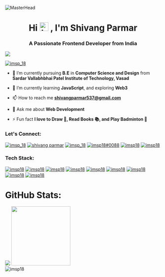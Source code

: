 ![MasterHead](https://media.discordapp.net/attachments/910374452032852009/1021436919558717580/Blue_Professional_Graphic_Designer_Profile_LinkedIn_Banner_.gif?width=1025&height=256)
<h1 align="center">Hi <img src="https://user-images.githubusercontent.com/1303154/88677602-1635ba80-d120-11ea-84d8-d263ba5fc3c0.gif" width="28px" height="28px" alt="hi">
, I'm Shivang Parmar</h1>
<h3 align="center" >A Passionate Frontend Developer from India</h3>

<p align="left">
  <img src="https://github-profile-trophy.vercel.app/?username=imsp18&theme=juicyfresh&row=1&no-frame=true&no-bg=true&column=7&margin-w=15&margin-h=15" />
</p>


<p align="left"> <a href="https://twitter.com/imsp_18" target="blank"><img src="https://img.shields.io/twitter/follow/imsp_18?logo=twitter&style=for-the-badge" alt="imsp_18" /></a> </p>

- 🔭 I’m currently pursuing **B.E** in **Computer Science and Design** from **Sardar Vallabhbhai Patel Institute of Technology, Vasad**

- 🌱 I’m currently learning **JavaScript**, and exploring **Web3**

- 📫 How to reach me **shivangparmar537@gmail.com**

- 💬 Ask me about **Web Development**  

- ⚡ Fun fact **I love to Draw 🎨, Read Books 📚, and Play Badminton 🏸**

<h3 align="left">Let's Connect:</h3>
<p align="left">
<a href="https://twitter.com/imsp_18" target="blank"><img align="center" src="https://img.shields.io/badge/Twitter-1DA1F2?style=for-the-badge&logo=twitter&logoColor=white" alt="imsp_18" /></a>
<a href="https://linkedin.com/in/shivang-parmar" target="blank"><img align="center" src="https://img.shields.io/badge/LinkedIn-0077B5?style=for-the-badge&logo=linkedin&logoColor=white" alt="shivang parmar" /></a>
<a href="https://instagram.com/imsp_18" target="blank"><img align="center" src="https://img.shields.io/badge/Instagram-E4405F?style=for-the-badge&logo=instagram&logoColor=white" alt="imsp_18" /></a>
<a href="https://discord.gg/imsp18#0088" target="blank"><img align="center" src="https://img.shields.io/badge/Discord-5865F2?style=for-the-badge&logo=discord&logoColor=white" alt="imsp18#0088" /></a>
<a href="https://hashnode.com/@imsp18" target="blank"><img align="center" src="https://img.shields.io/badge/Hashnode-2962FF?style=for-the-badge&logo=hashnode&logoColor=white" alt="imsp18" /></a>
<a href="https://dribbble.com/imsp18" target="blank"><img align="center" src="https://img.shields.io/badge/Dribbble-EA4C89?style=for-the-badge&logo=dribbble&logoColor=white" alt="imsp18" /></a>

<h3 align="left">Tech Stack:</h3>
<p align="left">
<a href="https://www.w3schools.com/html/"><img align="center" src="https://img.shields.io/badge/html5-%23E34F26.svg?style=for-the-badge&logo=html5&logoColor=white" alt="imsp18" /></a>
<a href="https://www.w3schools.com/css/"><img align="center" src="https://img.shields.io/badge/css3-%231572B6.svg?style=for-the-badge&logo=css3&logoColor=white" alt="imsp18" /></a> 
<a href="https://www.javascript.com/"><img align="center" src="https://img.shields.io/badge/javascript-%23323330.svg?style=for-the-badge&logo=javascript&logoColor=%23F7DF1E" alt="imsp18" /></a> 
<a href="https://www.python.org/"><img align="center" src="https://img.shields.io/badge/Python-FFD43B?style=for-the-badge&logo=python&logoColor=blue" alt="imsp18" /></a> 
<a href="https://www.mysql.com/"><img align="center" src="https://img.shields.io/badge/mysql-%2300f.svg?style=for-the-badge&logo=mysql&logoColor=white" alt="imsp18" /></a> 
<a href="https://www.python.org/><img align="center" src="https://img.shields.io/badge/python-3670A0?style=for-the-badge&logo=python&logoColor=ffdd54" alt="imsp18" /></a> 
<a href="https://visualstudio.microsoft.com/"><img align="center" src="https://img.shields.io/badge/Visual%20Studio%20Code-0078d7.svg?style=for-the-badge&logo=visual-studio-code&logoColor=white" alt="imsp18" /></a> 
<a href="https://git-scm.com/"><img align="center" src="https://img.shields.io/badge/git-%23F05033.svg?style=for-the-badge&logo=git&logoColor=white" alt="imsp18" /></a> 
<a href="https://www.canva.com/"><img align="center" src="https://img.shields.io/badge/Canva-%2300C4CC.svg?style=for-the-badge&logo=Canva&logoColor=white" alt="imsp18" /></a> 
<a href="https://www.figma.com/"><img align="center" src="https://img.shields.io/badge/Figma-F24E1E?style=for-the-badge&logo=figma&logoColor=white" alt="imsp18" /></a>
</p>


# GitHub Stats:

<div align="left">
  
  <img src="https://github-readme-streak-stats.herokuapp.com/?user=imsp18&theme=midnight-purple&hide_border=true"/>
  <img height="191px" src="https://github-readme-stats-sigma-five.vercel.app/api/top-langs/?username=imsp18&theme=midnight-purple&layout=compact&count_private=true&hide_border=true" /><br>

</div>
<img align="center" src="https://github-readme-stats-sigma-five.vercel.app/api?username=imsp18&&theme=midnight-purple&hide_border=true&locale=en" alt="imsp18"/>

